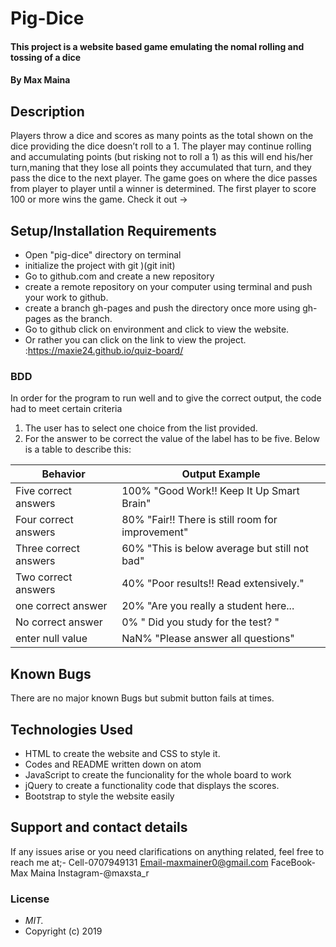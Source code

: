 # Pig-Dice
#### This project is a website based game emulating the nomal rolling and tossing of a dice
#### By **Max Maina**
## Description
Players throw a dice and scores as many points as the total shown on the dice providing the dice doesn’t roll to a 1. The player may continue rolling and accumulating points (but risking not to roll a 1) as this will end his/her turn,maning that they lose all points they accumulated that turn, and they pass the dice to the next player. The game goes on where the dice passes from player to player until a winner is determined. The first player to score 100 or more wins the game.
Check it out -> 

## Setup/Installation Requirements  
* Open "pig-dice" directory on terminal
* initialize the project with git )(git init)
* Go to github.com and create a new repository
* create a remote repository on your computer using terminal and push your work to github.
* create a branch gh-pages and push the directory once more using gh-pages as the branch.
* Go to github click on environment and click to view the website.
* Or rather you can click on the link to view the project. :https://maxie24.github.io/quiz-board/
### BDD
In order for the program to run well and to give the correct output, the code had to meet certain criteria
1. The user has to select one choice from the list provided.  
2. For the answer to be correct the value of the label has to be five.
Below is a table to describe this:

Behavior                |  Output Example
------------------------| ---------------
Five correct answers    | 100% "Good Work!! Keep It Up Smart Brain"
Four correct answers    | 80%  "Fair!! There is still room for improvement"
Three correct answers   | 60%  "This is below average but still not bad"
Two correct answers     | 40%  "Poor results!! Read extensively."
one  correct answer     | 20%  "Are you really a student here...
No correct answer       | 0%   " Did you study for the test? "
enter null value        | NaN%  "Please answer all questions"
## Known Bugs
There are no major known Bugs but submit button fails at times.
## Technologies Used
* HTML to create the website and CSS to style it.
* Codes and README written down on atom
* JavaScript to create the funcionality for the whole board to work
* jQuery to create a functionality code that displays the scores.
* Bootstrap to style the website easily
## Support and contact details
If any issues arise or you need clarifications on anything related, feel free to reach me at;- Cell-0707949131
                      Email-maxmainer0@gmail.com
                      FaceBook-Max Maina
                      Instagram-@maxsta_r
### License
* *MIT.*
* Copyright (c) 2019
